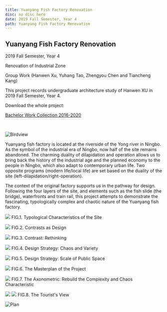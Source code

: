 ```yaml
---
title: Yuanyang Fish Factory Renovation
disc: no disc here
date: 2019 Fall Semester, Year 4
path: Yuanyang Fish Factory Renovation
---
```

<special>
</special>

## Yuanyang Fish Factory Renovation

2019 Fall Semester, Year 4

Renovation of Industrial Zone

Group Work (Hanwen Xu, Yuhang Tao, Zhengyou Chen and Tiancheng Kang)

This project records undergraduate architecture study of Hanwen XU in 2019 Fall Semester, Year 4.

Download the whole project:

[Bachelor Work Collection 2016-2020](https://github.com/HanwenXU721/HanwenXU.github.io/raw/master/resources/Term1%20Studio.pdf)

</br>

![Birdview](../images/articles/design_06/1.jpg)

Yuanyang fish factory is located at the riverside of the Yong river in Ningbo. As the symbol of the industrial era of Ningbo, now half of the site remains abandoned. The charming duality of dilapidation and operation allows us to bring back the history of the industrial age and the planned economy to the people in Ningbo, which also adapt to contemporary urban life. Two opposite programs (modern life/local life) are set based on the duality of the site (left-dilapidation/right-operation).

The context of the original factory supports us in the pathway for design. Following the four layers of the site, and elements such as the fish slide (the bridge), waterfronts and train rail, this project attempts to demonstrate the fascinating, typologically complex and chaotic nature of the Yuanyang fish factory.

<p id= "it">
<img src="../images/articles/design_06/2.jpg">
 FIG.1. Typological Characteristics of the Site
</p>

<p id= "it">
<img src="../images/articles/design_06/3.jpg">
 FIG.2. Contrasts as Design
</p>

<p id= "it">
<img src="../images/articles/design_06/4.jpg">
 FIG.3. Contrast: Rethinking
</p>

<p id= "it">
<img src="../images/articles/design_06/5.jpg">
 FIG.4. Design Strategy: Chaos and Variety
</p>

<p id= "it">
<img src="../images/articles/design_06/6.jpg">
 FIG.5. Design Strategy: Scale of Public Space
</p>

<p id= "it">
<img src="../images/articles/design_06/7.jpg">
 FIG.6. The Masterplan of the Project
</p>

<p id= "it">
<img src="../images/articles/design_06/8.jpg">
 FIG.7. The Axonometric: Rebuild the Complexity and Chaos Characteristic
</p>

<p id= "it">
<img src="../images/articles/design_06/9.jpg">
<img src="../images/articles/design_06/10.jpg">
 FIG.8. The Tourist's View
</p>

![Plan](../images/articles/design_06/11.jpg)
